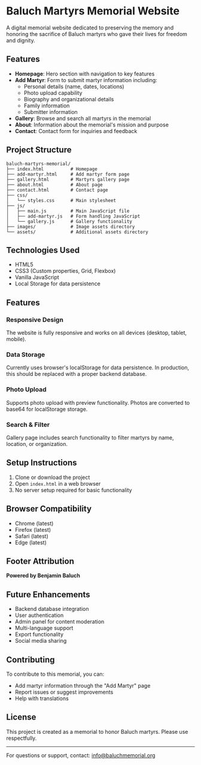 # Baluch Martyrs Memorial Website

A digital memorial website dedicated to preserving the memory and honoring the sacrifice of Baluch martyrs who gave their lives for freedom and dignity.

## Features

- **Homepage**: Hero section with navigation to key features
- **Add Martyr**: Form to submit martyr information including:
  - Personal details (name, dates, locations)
  - Photo upload capability
  - Biography and organizational details
  - Family information
  - Submitter information
- **Gallery**: Browse and search all martyrs in the memorial
- **About**: Information about the memorial's mission and purpose
- **Contact**: Contact form for inquiries and feedback

## Project Structure

```
baluch-martyrs-memorial/
├── index.html          # Homepage
├── add-martyr.html     # Add martyr form page
├── gallery.html        # Martyrs gallery page
├── about.html          # About page
├── contact.html        # Contact page
├── css/
│   └── styles.css      # Main stylesheet
├── js/
│   ├── main.js         # Main JavaScript file
│   ├── add-martyr.js   # Form handling JavaScript
│   └── gallery.js      # Gallery functionality
├── images/             # Image assets directory
└── assets/             # Additional assets directory
```

## Technologies Used

- HTML5
- CSS3 (Custom properties, Grid, Flexbox)
- Vanilla JavaScript
- Local Storage for data persistence

## Features

### Responsive Design
The website is fully responsive and works on all devices (desktop, tablet, mobile).

### Data Storage
Currently uses browser's localStorage for data persistence. In production, this should be replaced with a proper backend database.

### Photo Upload
Supports photo upload with preview functionality. Photos are converted to base64 for localStorage storage.

### Search & Filter
Gallery page includes search functionality to filter martyrs by name, location, or organization.

## Setup Instructions

1. Clone or download the project
2. Open `index.html` in a web browser
3. No server setup required for basic functionality

## Browser Compatibility

- Chrome (latest)
- Firefox (latest)
- Safari (latest)
- Edge (latest)

## Footer Attribution

**Powered by Benjamin Baluch**

## Future Enhancements

- Backend database integration
- User authentication
- Admin panel for content moderation
- Multi-language support
- Export functionality
- Social media sharing

## Contributing

To contribute to this memorial, you can:
- Add martyr information through the "Add Martyr" page
- Report issues or suggest improvements
- Help with translations

## License

This project is created as a memorial to honor Baluch martyrs. Please use respectfully.

---

For questions or support, contact: info@baluchmemorial.org
